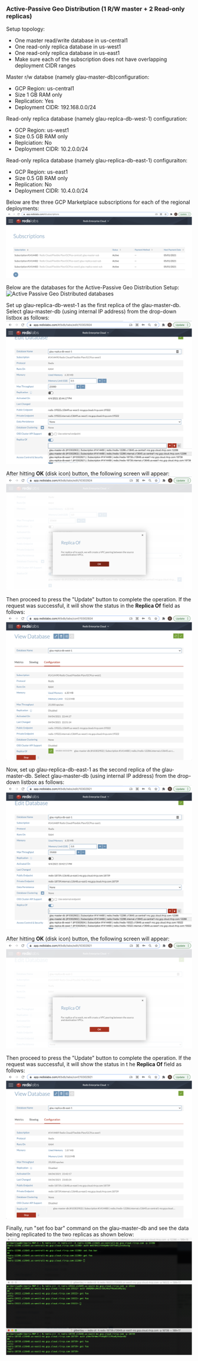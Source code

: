 ### Active-Passive Geo Distribution (1 R/W master + 2 Read-only replicas)

Setup topology:
* One master read/write database in us-central1
* One read-only replica database in us-west1
* One read-only replica database in us-east1
* Make sure each of the subscription does not have overlapping deployment CIDR ranges

Master r/w databse (namely glau-master-db)configuration:
* GCP Region: us-central1
* Size 1 GB RAM only
* Replication: Yes
* Deployment CIDR: 192.168.0.0/24

Read-only replica database (namely glau-replca-db-west-1) configuration:
* GCP Region: us-west1
* Size 0.5 GB RAM only
* Replciation: No
* Deployment CIDR: 10.2.0.0/24

Read-only replica database (namely glau-replica-db-east-1) configuraiton:
* GCP Region: us-east1
* Size 0.5 GB RAM only
* Replication: No
* Deployment CIDR: 10.4.0.0/24

Below are the three GCP Marketplace subscriptions for each of the regional deployments:
![GCP MP subscriptions](./img/gcp-mp-subscriptions.png)

Below are the databases for the Active-Passive Geo Distribution Setup:
![Active Passive Geo Distributed databases](active-passive-geo-dbs.png)

Set up glau-replica-db-west-1 as the first replica of the glau-master-db.  Select glau-master-db (using internal IP address) from the drop-down listbox as follows:
![First replica db](./img/first-replica-west.png)

After hitting **OK** (disk icon) button, the following screen will appear:
![First Peering](./img/first-peering.png)

Then proceed to press the "Update" button to complete the operation. If the request was successful, it will show the status in the **Replica Of** field as follows:
![First replica success](./img/first-replica-success.png)

Now, set up glau-replica-db-east-1 as the second replica of the glau-master-db.  Select glau-master-db (using internal IP address) from the drop-down listbox as follows:
![Second replica db](./img/second-replica-east.png)

After hitting **OK** (disk icon) button, the following screen will appear:
![Second Peering](./img/second-peering.png)

Then proceed to press the "Update" button to complete the operation. If the request was successful, it will show the status in t
he **Replica Of** field as follows:
![Second replica success](./img/second-replica-success.png)

Finally, run "set foo bar" command on the glau-master-db and see the data being replicated to the two replicas as shown below:
![replication](./img/active-passive-geo-replication.png)

